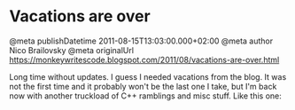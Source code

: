 # Vacations are over

@meta publishDatetime 2011-08-15T13:03:00.000+02:00
@meta author Nico Brailovsky
@meta originalUrl https://monkeywritescode.blogspot.com/2011/08/vacations-are-over.html

Long time without updates. I guess I needed vacations from the blog. It was not the first time and it probably won't be the last one I take, but I'm back now with another truckload of C++ ramblings and misc stuff. Like this one:

